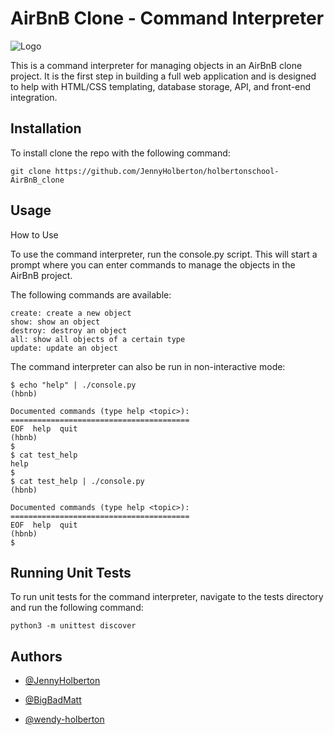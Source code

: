 # AirBnB Clone - Command Interpreter


![Logo](https://s3.eu-west-3.amazonaws.com/hbtn.intranet/uploads/medias/2018/6/65f4a1dd9c51265f49d0.png?X-Amz-Algorithm=AWS4-HMAC-SHA256&X-Amz-Credential=AKIA4MYA5JM5DUTZGMZG%2F20230226%2Feu-west-3%2Fs3%2Faws4_request&X-Amz-Date=20230226T063054Z&X-Amz-Expires=86400&X-Amz-SignedHeaders=host&X-Amz-Signature=8141cf8ce976d90534a18fe484f1d5d9372f2177505f55d667e6f95e22fcd3dc
)

This is a command interpreter for managing objects in an AirBnB clone project. It is the first step in building a full web application and is designed to help with HTML/CSS templating, database storage, API, and front-end integration.

## Installation

To install clone the repo with the following command:

```
git clone https://github.com/JennyHolberton/holbertonschool-AirBnB_clone
```

## Usage

How to Use

To use the command interpreter, run the console.py script. This will start a prompt where you can enter commands to manage the objects in the AirBnB project.

The following commands are available:

    create: create a new object
    show: show an object
    destroy: destroy an object
    all: show all objects of a certain type
    update: update an object


The command interpreter can also be run in non-interactive mode:
```
$ echo "help" | ./console.py
(hbnb)

Documented commands (type help <topic>):
========================================
EOF  help  quit
(hbnb) 
$
$ cat test_help
help
$
$ cat test_help | ./console.py
(hbnb)

Documented commands (type help <topic>):
========================================
EOF  help  quit
(hbnb) 
$
```

## Running Unit Tests

To run unit tests for the command interpreter, navigate to the tests directory and run the following command:

```
python3 -m unittest discover
```

## Authors

- [@JennyHolberton](https://github.com/JennyHolberton)

- [@BigBadMatt](https://github.com/bigBadMatt)

- [@wendy-holberton](https://github.com/wendy-holberton)